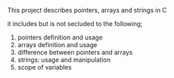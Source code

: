 This project describes pointers, arrays and strings in C

it includes but is not secluded to the following;
1. pointers definition and usage
2. arrays definition and usage
3. difference between pointers and arrays
4. strings: usage and manipulation
5. scope of variables